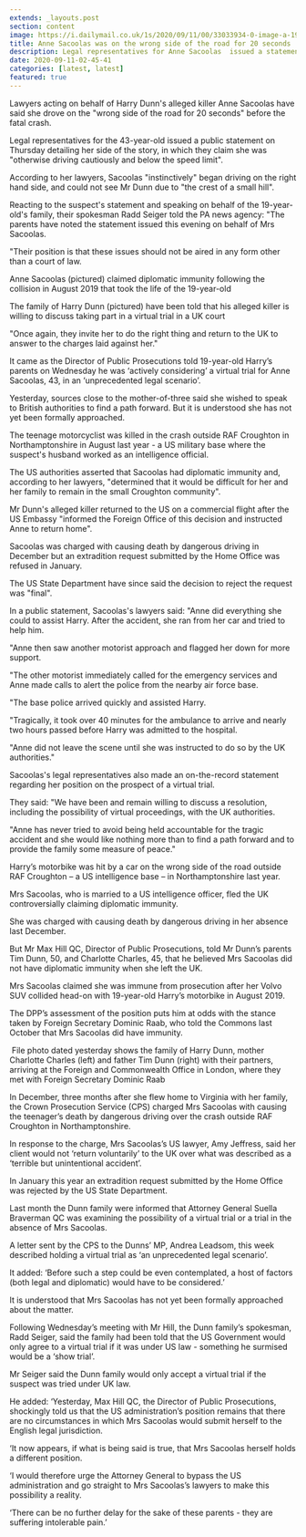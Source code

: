 ```yaml
---
extends: _layouts.post
section: content
image: https://i.dailymail.co.uk/1s/2020/09/11/00/33033934-0-image-a-19_1599781768720.jpg 
title: Anne Sacoolas was on the wrong side of the road for 20 seconds 
description: Legal representatives for Anne Sacoolas  issued a statement on Thursday detailing her side of the story, in which they claim she was otherwise driving cautiously and below the speed limit. 
date: 2020-09-11-02-45-41 
categories: [latest, latest] 
featured: true 
--- 
```

Lawyers acting on behalf of Harry Dunn's alleged killer Anne Sacoolas have said she drove on the "wrong side of the road for 20 seconds" before the fatal crash.

Legal representatives for the 43-year-old issued a public statement on Thursday detailing her side of the story, in which they claim she was "otherwise driving cautiously and below the speed limit".

According to her lawyers, Sacoolas "instinctively" began driving on the right hand side, and could not see Mr Dunn due to "the crest of a small hill".

Reacting to the suspect's statement and speaking on behalf of the 19-year-old's family, their spokesman Radd Seiger told the PA news agency: "The parents have noted the statement issued this evening on behalf of Mrs Sacoolas.

"Their position is that these issues should not be aired in any form other than a court of law.

Anne Sacoolas (pictured) claimed diplomatic immunity following the collision in August 2019 that took the life of the 19-year-old

The family of Harry Dunn (pictured) have been told that his alleged killer is willing to discuss taking part in a virtual trial in a UK court

"Once again, they invite her to do the right thing and return to the UK to answer to the charges laid against her."

It came as the Director of Public Prosecutions told 19-year-old Harry’s parents on Wednesday he was ‘actively considering’ a virtual trial for Anne Sacoolas, 43, in an ‘unprecedented legal scenario’. 

Yesterday, sources close to the mother-of-three said she wished to speak to British authorities to find a path forward. But it is understood she has not yet been formally approached.

The teenage motorcyclist was killed in the crash outside RAF Croughton in Northamptonshire in August last year - a US military base where the suspect's husband worked as an intelligence official.

The US authorities asserted that Sacoolas had diplomatic immunity and, according to her lawyers, "determined that it would be difficult for her and her family to remain in the small Croughton community".

Mr Dunn's alleged killer returned to the US on a commercial flight after the US Embassy "informed the Foreign Office of this decision and instructed Anne to return home".

Sacoolas was charged with causing death by dangerous driving in December but an extradition request submitted by the Home Office was refused in January.

The US State Department have since said the decision to reject the request was "final".

In a public statement, Sacoolas's lawyers said: "Anne did everything she could to assist Harry. After the accident, she ran from her car and tried to help him.

"Anne then saw another motorist approach and flagged her down for more support.

"The other motorist immediately called for the emergency services and Anne made calls to alert the police from the nearby air force base.

"The base police arrived quickly and assisted Harry.

"Tragically, it took over 40 minutes for the ambulance to arrive and nearly two hours passed before Harry was admitted to the hospital.

"Anne did not leave the scene until she was instructed to do so by the UK authorities."

Sacoolas's legal representatives also made an on-the-record statement regarding her position on the prospect of a virtual trial.

They said: "We have been and remain willing to discuss a resolution, including the possibility of virtual proceedings, with the UK authorities.

"Anne has never tried to avoid being held accountable for the tragic accident and she would like nothing more than to find a path forward and to provide the family some measure of peace."   

Harry’s motorbike was hit by a car on the wrong side of the road outside RAF Croughton – a US intelligence base – in Northamptonshire last year.

Mrs Sacoolas, who is married to a US intelligence officer, fled the UK controversially claiming diplomatic immunity. 

She was charged with causing death by dangerous driving in her absence last December.

But Mr Max Hill QC, Director of Public Prosecutions, told Mr Dunn’s parents Tim Dunn, 50, and Charlotte Charles, 45, that he believed Mrs Sacoolas did not have diplomatic immunity when she left the UK.

Mrs Sacoolas claimed she was immune from prosecution after her Volvo SUV collided head-on with 19-year-old Harry’s motorbike in August 2019.

The DPP’s assessment of the position puts him at odds with the stance taken by Foreign Secretary Dominic Raab, who told the Commons last October that Mrs Sacoolas did have immunity.

 File photo dated yesterday shows the family of Harry Dunn, mother Charlotte Charles (left) and father Tim Dunn (right) with their partners, arriving at the Foreign and Commonwealth Office in London, where they met with Foreign Secretary Dominic Raab

In December, three months after she flew home to Virginia with her family, the Crown Prosecution Service (CPS) charged Mrs Sacoolas with causing the teenager’s death by dangerous driving over the crash outside RAF Croughton in Northamptonshire.

In response to the charge, Mrs Sacoolas’s US lawyer, Amy Jeffress, said her client would not ‘return voluntarily’ to the UK over what was described as a ‘terrible but unintentional accident’.

In January this year an extradition request submitted by the Home Office was rejected by the US State Department.

Last month the Dunn family were informed that Attorney General Suella Braverman QC was examining the possibility of a virtual trial or a trial in the absence of Mrs Sacoolas.

A letter sent by the CPS to the Dunns’ MP, Andrea Leadsom, this week described holding a virtual trial as ‘an unprecedented legal scenario’.

It added: ‘Before such a step could be even contemplated, a host of factors (both legal and diplomatic) would have to be considered.’

It is understood that Mrs Sacoolas has not yet been formally approached about the matter.

Following Wednesday’s meeting with Mr Hill, the Dunn family’s spokesman, Radd Seiger, said the family had been told that the US Government would only agree to a virtual trial if it was under US law - something he surmised would be a ‘show trial’.

Mr Seiger said the Dunn family would only accept a virtual trial if the suspect was tried under UK law.

He added: ‘Yesterday, Max Hill QC, the Director of Public Prosecutions, shockingly told us that the US administration’s position remains that there are no circumstances in which Mrs Sacoolas would submit herself to the English legal jurisdiction.

‘It now appears, if what is being said is true, that Mrs Sacoolas herself holds a different position.

‘I would therefore urge the Attorney General to bypass the US administration and go straight to Mrs Sacoolas’s lawyers to make this possibility a reality.

‘There can be no further delay for the sake of these parents - they are suffering intolerable pain.’

